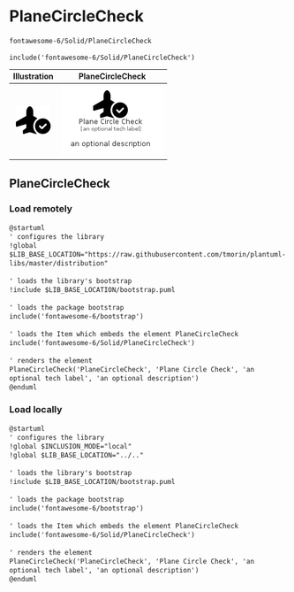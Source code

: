 # PlaneCircleCheck


```text
fontawesome-6/Solid/PlaneCircleCheck
```

```text
include('fontawesome-6/Solid/PlaneCircleCheck')
```



| Illustration | PlaneCircleCheck |
| :---: | :---: |
| ![illustration for Illustration](../../fontawesome-6/Solid/PlaneCircleCheck.png) | ![illustration for PlaneCircleCheck](../../fontawesome-6/Solid/PlaneCircleCheck.Local.png) |




## PlaneCircleCheck

### Load remotely
```plantuml
@startuml
' configures the library
!global $LIB_BASE_LOCATION="https://raw.githubusercontent.com/tmorin/plantuml-libs/master/distribution"

' loads the library's bootstrap
!include $LIB_BASE_LOCATION/bootstrap.puml

' loads the package bootstrap
include('fontawesome-6/bootstrap')

' loads the Item which embeds the element PlaneCircleCheck
include('fontawesome-6/Solid/PlaneCircleCheck')

' renders the element
PlaneCircleCheck('PlaneCircleCheck', 'Plane Circle Check', 'an optional tech label', 'an optional description')
@enduml
```

### Load locally
```plantuml
@startuml
' configures the library
!global $INCLUSION_MODE="local"
!global $LIB_BASE_LOCATION="../.."

' loads the library's bootstrap
!include $LIB_BASE_LOCATION/bootstrap.puml

' loads the package bootstrap
include('fontawesome-6/bootstrap')

' loads the Item which embeds the element PlaneCircleCheck
include('fontawesome-6/Solid/PlaneCircleCheck')

' renders the element
PlaneCircleCheck('PlaneCircleCheck', 'Plane Circle Check', 'an optional tech label', 'an optional description')
@enduml
```

